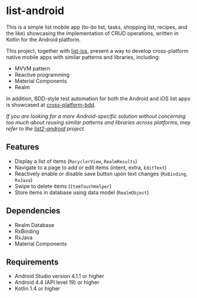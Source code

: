 # list-android
This is a simple list mobile app (to-do list, tasks, shopping list, recipes, and the like) 
showcasing the implementation of CRUD operations, written in Kotlin for the Android platform.

This project, together with [list-ios](https://github.com/cyliong/list-ios), 
present a way to develop cross-platform native mobile apps with similar patterns and libraries, including:
- MVVM pattern
- Reactive programming
- Material Components
- Realm 

In addition, BDD-style test automation for both the Android and iOS list apps is showcased at 
[cross-platform-bdd](https://github.com/cyliong/cross-platform-bdd).

*If you are looking for a more Android-specific solution without concerning
too much about reusing similar patterns and libraries across platforms,
may refer to the [list2-android](https://github.com/cyliong/list2-android) project.*

## Features
- Display a list of items (`RecyclerView`, `RealmResults`)
- Navigate to a page to add or edit items (intent, extra, `EditText`)
- Reactively enable or disable save button upon text changes (`RxBinding`, `RxJava`)
- Swipe to delete items (`ItemTouchHelper`)
- Store items in database using data model (`RealmObject`)

## Dependencies
- Realm Database
- RxBinding
- RxJava
- Material Components

## Requirements
- Android Studio version 4.1.1 or higher
- Android 4.4 (API level 19) or higher
- Kotlin 1.4 or higher